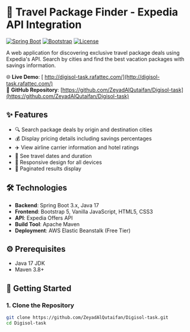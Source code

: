 # 🚀 Travel Package Finder - Expedia API Integration

[![Spring Boot](https://img.shields.io/badge/Spring%20Boot-3.x-green.svg)](https://spring.io/projects/spring-boot)
[![Bootstrap](https://img.shields.io/badge/Bootstrap-5.3.0-blue.svg)](https://getbootstrap.com)
[![License](https://img.shields.io/badge/License-MIT-yellow.svg)](https://opensource.org/licenses/MIT)

A web application for discovering exclusive travel package deals using Expedia's API. Search by cities and find the best vacation packages with savings information.

🌐 **Live Demo**: [ http://digisol-task.rafattec.com/](http://digisol-task.rafattec.com/)  
📂 **GitHub Repository**: [https://github.com/ZeyadAlQutaifan/Digisol-task](https://github.com/ZeyadAlQutaifan/Digisol-task)


## ✨ Features
- 🔍 Search package deals by origin and destination cities
- 💰 Display pricing details including savings percentages
- ✈️ View airline carrier information and hotel ratings
- 📅 See travel dates and duration
- 📱 Responsive design for all devices
- 📄 Paginated results display

## 🛠 Technologies
- **Backend**: Spring Boot 3.x, Java 17
- **Frontend**: Bootstrap 5, Vanilla JavaScript, HTML5, CSS3
- **API**: Expedia Offers API
- **Build Tool**: Apache Maven
- **Deployment**: AWS Elastic Beanstalk (Free Tier)

## ⚙️ Prerequisites
- Java 17 JDK
- Maven 3.8+


## 🚀 Getting Started

### 1. Clone the Repository
```bash
git clone https://github.com/ZeyadAlQutaifan/Digisol-task.git
cd Digisol-task